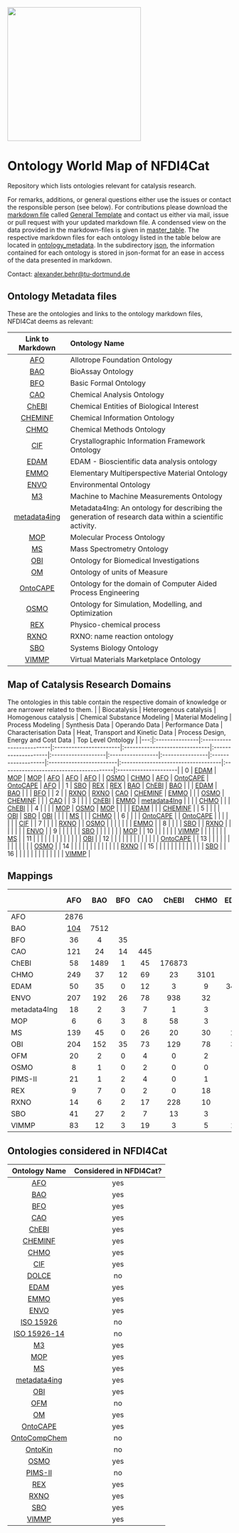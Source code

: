[<img src="./logo_NFDI4Cat.jpg" width="300" />](https://nfdi4cat.org/)
# Ontology World Map of NFDI4Cat
Repository which lists ontologies relevant for catalysis research.

For remarks, additions, or general questions either use the issues or contact the responsible person (see below).
For contributions please download the [markdown file](./General_Template.md) called [General Template] and contact us either via mail, issue or pull request with your updated markdown file. 
A condensed view on the data provided in the markdown-files is given in [master_table](./master_table/Possible_Template_TF_OntoWorldMap_2023-03-28_10-52.xlsx).
The respective markdown files for each ontology listed in the table below are located in [ontology_metadata](./ontology_metadata).
In the subdirectory [json](./json), the information contained for each ontology is stored in json-format for an ease in access of the data presented in markdown.

Contact: <a href="mailto:alexander.behr@tu-dortmund.de?subject=Contact for Software Collection from NFDI4Cat">alexander.behr@tu-dortmund.de</a>

## Ontology Metadata files
These are the ontologies and links to the ontology markdown files, NFDI4Cat deems as relevant:

| Link to Markdown | Ontology Name |
 |:---:|:---|
| [AFO] |Allotrope Foundation Ontology |
| [BAO] |BioAssay Ontology |
| [BFO] |Basic Formal Ontology |
| [CAO] |Chemical Analysis Ontology |
| [ChEBI] |Chemical Entities of Biological Interest |
| [CHEMINF] |Chemical Information Ontology |
| [CHMO] |Chemical Methods Ontology |
| [CIF] |Crystallographic Information Framework Ontology |
| [EDAM] |EDAM - Bioscientific data analysis ontology |
| [EMMO] |Elementary Multiperspective Material Ontology |
| [ENVO] |Environmental Ontology |
| [M3] |Machine to Machine Measurements Ontology |
| [metadata4ing] |Metadata4Ing: An ontology for describing the generation of research data within a scientific activity. |
| [MOP] |Molecular Process Ontology |
| [MS] |Mass Spectrometry Ontology |
| [OBI] |Ontology for Biomedical Investigations |
| [OM] |Ontology of units of Measure |
| [OntoCAPE] |Ontology for the domain of Computer Aided Process Engineering |
| [OSMO] |Ontology for Simulation, Modelling, and Optimization |
| [REX] |Physico-chemical process |
| [RXNO] |RXNO: name reaction ontology |
| [SBO] |Systems Biology Ontology |
| [VIMMP] |Virtual Materials Marketplace Ontology |

## Map of Catalysis Research Domains
The ontologies in this table contain the respective domain of knowledge or are narrower related to them.
|    | Biocatalysis   | Heterogenous catalysis   | Homogenous catalysis   | Chemical Substance Modeling   | Material Modeling   | Process Modeling   | Synthesis Data   | Operando Data   | Performance Data   | Characterisation Data   | Heat, Transport and Kinetic Data   | Process Design, Energy and Cost Data   | Top Level Ontology   |
|---:|:---------------|:-------------------------|:-----------------------|:------------------------------|:--------------------|:-------------------|:-----------------|:----------------|:-------------------|:------------------------|:-----------------------------------|:---------------------------------------|:---------------------|
|  0 | [EDAM]         | [MOP]                    | [MOP]                  | [AFO]                         | [AFO]               | [AFO]              |                  | [OSMO]          | [CHMO]             | [AFO]                   | [OntoCAPE]                         | [OntoCAPE]                             | [AFO]                |
|  1 | [SBO]          | [REX]                    | [REX]                  | [BAO]                         | [ChEBI]             | [BAO]              |                  |                 | [EDAM]             | [BAO]                   |                                    |                                        | [BFO]                |
|  2 |                | [RXNO]                   | [RXNO]                 | [CAO]                         | [CHEMINF]           | [EMMO]             |                  |                 | [OSMO]             | [CHEMINF]               |                                    |                                        | [CAO]                |
|  3 |                |                          |                        | [ChEBI]                       | [EMMO]              | [metadata4Ing]     |                  |                 |                    | [CHMO]                  |                                    |                                        | [ChEBI]              |
|  4 |                |                          |                        | [MOP]                         | [OSMO]              | [MOP]              |                  |                 |                    | [EDAM]                  |                                    |                                        | [CHEMINF]            |
|  5 |                |                          |                        | [OBI]                         | [SBO]               | [OBI]              |                  |                 |                    | [MS]                    |                                    |                                        | [CHMO]               |
|  6 |                |                          |                        | [OntoCAPE]                    |                     | [OntoCAPE]         |                  |                 |                    |                         |                                    |                                        | [CIF]                |
|  7 |                |                          |                        | [RXNO]                        |                     | [OSMO]             |                  |                 |                    |                         |                                    |                                        | [EMMO]               |
|  8 |                |                          |                        | [SBO]                         |                     | [RXNO]             |                  |                 |                    |                         |                                    |                                        | [ENVO]               |
|  9 |                |                          |                        |                               |                     | [SBO]              |                  |                 |                    |                         |                                    |                                        | [MOP]                |
| 10 |                |                          |                        |                               |                     | [VIMMP]            |                  |                 |                    |                         |                                    |                                        | [MS]                 |
| 11 |                |                          |                        |                               |                     |                    |                  |                 |                    |                         |                                    |                                        | [OBI]                |
| 12 |                |                          |                        |                               |                     |                    |                  |                 |                    |                         |                                    |                                        | [OntoCAPE]           |
| 13 |                |                          |                        |                               |                     |                    |                  |                 |                    |                         |                                    |                                        | [OSMO]               |
| 14 |                |                          |                        |                               |                     |                    |                  |                 |                    |                         |                                    |                                        | [RXNO]               |
| 15 |                |                          |                        |                               |                     |                    |                  |                 |                    |                         |                                    |                                        | [SBO]                |
| 16 |                |                          |                        |                               |                     |                    |                  |                 |                    |                         |                                    |                                        | [VIMMP]              |

## Mappings
|              |  AFO |  BAO | BFO | CAO |  ChEBI | CHMO | EDAM | ENVO | metadata4Ing |  MOP |   MS  |  OBI | OFM | OSMO | PIMS-II | REX | RXNO | SBO | VIMMP |
|--------------|:----:|:----:|:---:|:---:|:------:|:----:|:----:|:----:|:------------:|:----:|:-----:|:----:|:---:|:----:|:-------:|:---:|:----:|:---:|:-----:|
|      AFO     | 2876 |      |     |     |        |      |      |      |              |      |       |      |     |      |         |     |      |     |       |
|      BAO     | [104](/mapping/BAO_AFO.xlsx)  | 7512 |     |     |        |      |      |      |              |      |       |      |     |      |         |     |      |     |       |
|      BFO     | 36   | 4    | 35  |     |        |      |      |      |              |      |       |      |     |      |         |     |      |     |       |
|      CAO     | 121  | 24   | 14  | 445 |        |      |      |      |              |      |       |      |     |      |         |     |      |     |       |
|     ChEBI    | 58   | 1489 | 1   | 45  | 176873 |      |      |      |              |      |       |      |     |      |         |     |      |     |       |
|     CHMO     | 249  | 37   | 12  | 69  | 23     | 3101 |      |      |              |      |       |      |     |      |         |     |      |     |       |
|     EDAM     | 50   | 35   | 0   | 12  | 3      | 9    | 3473 |      |              |      |       |      |     |      |         |     |      |     |       |
|     ENVO     | 207  | 192  | 26  | 78  | 938    | 32   | 9    | 6566 |              |      |       |      |     |      |         |     |      |     |       |
| metadata4Ing | 18   | 2    | 3   | 7   | 1      | 3    | 1    | 4    | 32           |      |       |      |     |      |         |     |      |     |       |
|      MOP     | 6    | 6    | 3   | 8   | 58     | 3    | 0    | 25   | 1            | 3686 |       |      |     |      |         |     |      |     |       |
|      MS      | 139  | 45   | 0   | 26  | 20     | 30   | 26   | 32   | 1            | 1    | 14989 |      |     |      |         |     |      |     |       |
|      OBI     | 204  | 152  | 35  | 73  | 129    | 78   | 32   | 182  | 4            | 6    | 35    | 4866 |     |      |         |     |      |     |       |
|      OFM     | 20   | 2    | 0   | 4   | 0      | 2    | 3    | 3    | 1            | 0    | 0     | 5    | 109 |      |         |     |      |     |       |
|     OSMO     | 8    | 1    | 0   | 2   | 0      | 0    | 4    | 0    | 1            | 0    | 3     | 2    | 2   | 173  |         |     |      |     |       |
|    PIMS-II   | 21   | 1    | 2   | 4   | 0      | 1    | 4    | 5    | 9            | 1    | 1     | 6    | 0   | 2    | 135     |     |      |     |       |
|      REX     | 9    | 7    | 0   | 2   | 0      | 18   | 0    | 6    | 1            | 23   | 2     | 3    | 0   | 0    | 0       | 552 |      |     |       |
|     RXNO     | 14   | 6    | 2   | 17  | 228    | 10   | 0    | 94   | 1            | 122  | 3     | 12   | 0   | 0    | 1       | 12  | 1019 |     |       |
|      SBO     | 41   | 27   | 2   | 7   | 13     | 3    | 7    | 16   | 1            | 19   | 9     | 13   | 3   | 1    | 2       | 11  | 7    | 694 |       |
|     VIMMP    | 83   | 12   | 3   | 19  | 3      | 5    | 15   | 21   | 6            | 1    | 12    | 24   | 8   | 172  | 18      | 0   | 2    | 9   | 1082  |


## Ontologies considered in NFDI4Cat
| Ontology Name | Considered in NFDI4Cat? |
|:---------------:|:-------------------------:|
| [AFO]           | yes                       |
| [BAO]           | yes                        |
| [BFO]           | yes                       |
| [CAO]           | yes                       |
| [ChEBI]         | yes                       |
| [CHEMINF]       | yes                       |
| [CHMO]          | yes                       |
| [CIF]  		  | yes        					|                
| [DOLCE]         | no                       |
| [EDAM]          | yes                        |
| [EMMO]          | yes                       |
| [ENVO]          | yes                       |
| [ISO 15926]     | no                       |
| [ISO 15926-14]  | no                       |
| [M3]            | yes                        |
| [MOP]           | yes						|
| [MS]            | yes                        |
| [metadata4ing]      | yes                        |
| [OBI] | yes |
| [OFM]           | no                        |
| [OM]            | yes                       |
| [OntoCAPE]      | yes                       |
| [OntoCompChem]  | no                       |
| [OntoKin]       | no                       |
| [OSMO]          | yes                       |
| [PIMS-II]       | no                        |
| [REX]           | yes                       |
| [RXNO]          | yes                        |
| [SBO]           | yes                       |
| [VIMMP]         | yes                       |


[AFO]: ./ontology_metadata/AFO.md
[BAO]: ./ontology_metadata/BAO.md
[BFO]: ./ontology_metadata/BFO.md
[CAO]: ./ontology_metadata/CAO.md
[ChEBI]: ./ontology_metadata/ChEBI.md
[CHEMINF]: ./ontology_metadata/CHEMINF.md
[CHMO]: ./ontology_metadata/CHMO.md
[CIF]: ./ontology_metadata/CIF.md
[DOLCE]: http://www.loa.istc.cnr.it/dolce/overview.html
[EDAM]: ./ontology_metadata/EDAM.md
[EMMO]: ./ontology_metadata/EMMO.md
[ENVO]: ./ontology_metadata/ENVO.md
[ISO 15926]: https://en.wikipedia.org/wiki/ISO_15926
[ISO 15926-14]: https://en.wikipedia.org/wiki/ISO_15926
[M3]: ./ontology_metadata/M3.md
[metadata4ing]: ./ontology_metadata/metadata4ing.md
[MOP]: ./ontology_metadata/MOP.md
[MS]: ./ontology_metadata/MS.md
[OBI]: ./ontology_metadata/OBI.md
[OFM]: ./ontology_metadata/OFM.md
[OM]: ./ontology_metadata/OM.md
[OntoCAPE]: ./ontology_metadata/OntoCAPE.md
[OntoCompChem]: http://www.theworldavatar.com/ontology/ontocompchem/ontocompchem.owl
[OntoKin]: https://pubs.acs.org/doi/abs/10.1021/acs.jcim.9b00960
[OSMO]: ./ontology_metadata/OSMO.md
[PIMS-II]: ./ontology_metadata/PIMS-II.md
[REX]: ./ontology_metadata/REX.md
[RXNO]: ./ontology_metadata/RXNO.md
[SBO]: ./ontology_metadata/SBO.md
[VIMMP]: ./ontology_metadata/VIMMP.md



[General Template]: ./General_Template.md
